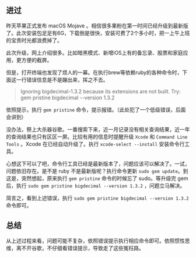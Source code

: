 ## 进过

昨天苹果正式发布 macOS Mojave 。相信很多果粉在第一时间已经升级到最新版了。此次安装包足足有6G，下载倒是很快，安装可费了2个多小时，把一上午上班的宝贵时光都浪费掉了。

此次升级，网上介绍很多。比如暗黑模式、新增iOS上有的备忘录、股票和家庭应用，更方便的截屏。

但是，打开终端也发现了烦人的一幕。在执行brew等依赖ruby的各种命令时，下面这一行错误信息是不是蹦出来，挥之不去。

> Ignoring bigdecimal-1.3.2 because its extensions are not built.  Try: gem pristine bigdecimal --version 1.3.2

依照提示，执行 `gem pristine` 命令，提示报错。（此处犯了一个低级错误，后面会讲到）

没办法，祭上大杀器谷歌。一番搜索下来，近一月记录没有相关查询结果，近一年的查询结果也只有区区一屏。比较有用的信息时提醒升级 `Xcode` 和 `Command Line Tools` 。Xcode 在已经自动升级了。执行 `xcode-select --install` 安装命令行工具。

心想这下可以了吧，命令行工具已经是最新版本了，问题应该可以解决了。一试，问题依旧存在。是不是 ruby 不是最新版呢？执行命令更新 `sudo gem update`。到这是，突然想起，原来执行 `gem pristine` 命令的时候忘了 sudo。等升级完 gem 后，执行 `sudo gem pristine bigdecimal --version 1.3.2` ，问题立马解决。

简言之，看到上述错误，执行 `sudo gem pristine bigdecimal --version 1.3.2` 命令即可。

## 总结

从上述过程来看，问题可能不复杂，依照错误提示执行相应命令即可。依照惯性思维，离不开谷歌，不仔细看错误提示，导致走了这些冤枉路。

